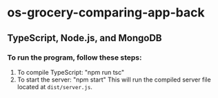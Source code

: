 # os-grocery-comparing-app-back

## TypeScript, Node.js, and MongoDB

### To run the program, follow these steps:

1. To compile TypeScript: "npm run tsc"
2. To start the server: "npm start"
This will run the compiled server file located at `dist/server.js`.





